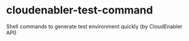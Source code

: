 # cloudenabler-test-command
Shell commands to generate test environment quickly (by CloudEnabler API)
